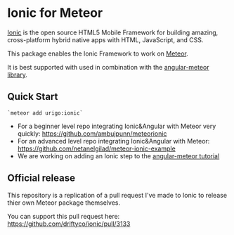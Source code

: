 # Ionic for Meteor

[Ionic](http://ionicframework.com) is the open source HTML5 Mobile Framework for building amazing, cross-platform hybrid native apps with HTML, JavaScript, and CSS.

This package enables the Ionic Framework to work on [Meteor](https://www.meteor.com/).

It is best supported with used in combination with the [angular-meteor library](http://angularjs.meteor.com/).

## Quick Start

    `meteor add urigo:ionic` 
    
- For a beginner level repo integrating Ionic&Angular with Meteor very quickly: https://github.com/ambujpunn/meteorionic
- For an advanced level repo integrating Ionic&Angular with Meteor:    https://github.com/netanelgilad/meteor-ionic-example
- We are working on adding an Ionic step to the [angular-meteor tutorial](http://angularjs.meteor.com/tutorial)


## Official release
This repository is a replication of a pull request I've made to Ionic to release thier own Meteor package themselves.

You can support this pull request here:
https://github.com/driftyco/ionic/pull/3133
